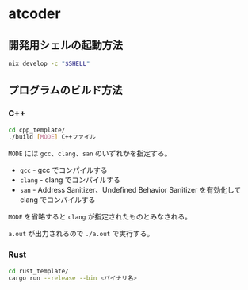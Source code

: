 # atcoder

## 開発用シェルの起動方法

```sh
nix develop -c "$SHELL"
```

## プログラムのビルド方法

### C++

```sh
cd cpp_template/
./build [MODE] C++ファイル
```

`MODE` には `gcc`、`clang`、`san` のいずれかを指定する。

- `gcc` - gcc でコンパイルする
- `clang` - clang でコンパイルする
- `san` - Address Sanitizer、Undefined Behavior Sanitizer を有効化して clang でコンパイルする

`MODE` を省略すると `clang` が指定されたものとみなされる。

`a.out` が出力されるので `./a.out` で実行する。

### Rust

```sh
cd rust_template/
cargo run --release --bin <バイナリ名>
```
